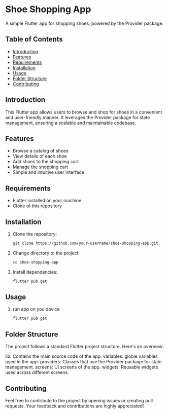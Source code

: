 # Shoe Shopping App

A simple Flutter app for shopping shoes, powered by the Provider package.

## Table of Contents
- [Introduction](#introduction)
- [Features](#features)
- [Requirements](#requirements)
- [Installation](#installation)
- [Usage](#usage)
- [Folder Structure](#folder-structure)
- [Contributing](#contributing)

## Introduction

This Flutter app allows users to browse and shop for shoes in a convenient and user-friendly manner. It leverages the Provider package for state management, ensuring a scalable and maintainable codebase.

## Features

- Browse a catalog of shoes
- View details of each shoe
- Add shoes to the shopping cart
- Manage the shopping cart
- Simple and intuitive user interface

## Requirements

- Flutter installed on your machine
- Clone of this repository

## Installation

1. Clone the repository:

   ```bash
   git clone https://github.com/your-username/shoe-shopping-app.git

2. Change directory to the project:
   
   ```bash
   cd shoe-shopping-app
   
3. Install dependencies:

   ```bash
   flutter pub get

## Usage

1. run app on you device
   
   ```bash
   flutter pub get

## Folder Structure

The project follows a standard Flutter project structure. Here's an overview:

lib: Contains the main source code of the app.
variables: globle variables used in the app.
providers: Classes that use the Provider package for state management.
screens: UI screens of the app.
widgets: Reusable widgets used across different screens.


## Contributing

Feel free to contribute to the project by opening issues or creating pull requests. Your feedback and contributions are highly appreciated!

